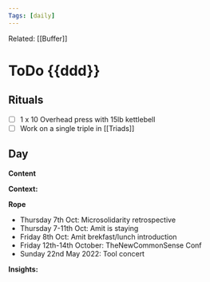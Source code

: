 ```yaml
---
Tags: [daily]
---
```

Related: [[Buffer]]
# ToDo {{ddd}} 

## Rituals
- [ ] 1 x 10 Overhead press with 15lb kettlebell
- [ ] Work on a single triple in [[Triads]]

## Day
**Content**


**Context:**


**Rope**
- Thursday 7th Oct: Microsolidarity retrospective
- Thursday 7-11th Oct: Amit is staying
- Friday 8th Oct: Amit brekfast/lunch introduction
- Friday 12th-14th October: TheNewCommonSense Conf
- Sunday 22nd May 2022: Tool concert

**Insights:**
